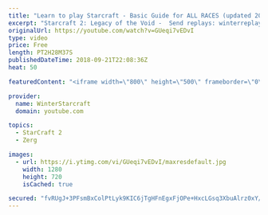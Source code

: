 ```yaml
---
title: "Learn to play Starcraft - Basic Guide for ALL RACES (updated 2017) #2"
excerpt: "Starcraft 2: Legacy of the Void -  Send replays: winterreplays@gmail.com ( -- Watch live at https://www.twitch.tv/wintergaming"
originalUrl: https://youtube.com/watch?v=GUeqi7vEDvI
type: video
price: Free
length: PT2H28M37S
publishedDateTime: 2018-09-21T22:08:36Z
heat: 50

featuredContent: "<iframe width=\"800\" height=\"500\" frameborder=\"0\" src=\"https://www.youtube.com/embed/GUeqi7vEDvI\" allow=\"accelerometer; autoplay; encrypted-media; gyroscope; picture-in-picture\" allowfullscreen></iframe>"

provider:
  name: WinterStarcraft
  domain: youtube.com

topics:
  - StarCraft 2
  - Zerg

images:
  - url: https://i.ytimg.com/vi/GUeqi7vEDvI/maxresdefault.jpg
    width: 1280
    height: 720
    isCached: true

secured: "fvRUgJ+3PFsmBxColPtLyk9KIC6jTgHFnEgxFjOPe+HxcLGsq3XbuAlrz0xY/2O49JynxDYHL8HNbZnt/8cAxQ7ftawxanUGbOM3QFdTrS2igtNoFqhpbkg7Jo4tdInFmFtE31SlZAFVR3zN/glfCTCgS35oPMBN0jSnFfyC2dlPv+RNcrqRu6vECmeuoG7J4J1hidqyoUzNoNi7Xn5nsVmsSaqmRumXyNoMI1CpRibnwMPmzwqK6wdwV5y/Wg5Aehpug/c4QohMqOYDh6T4Fl6cN8ze7VtA4GS+jlrJNjnGmDbItDdfsrclqrFYVRfnkhzM2CtchNIGotX9NWTAC7QxHxWNlsC+phs8ExoAoVCT1nGeRbPALu88hXodGR996lCDkwKxKo6+l1ETr2dQ+kF7/yxQbrR0Ddf70kOAQFE=;EUdTZoEO05I8AkE/uFP/+w=="
---
```


